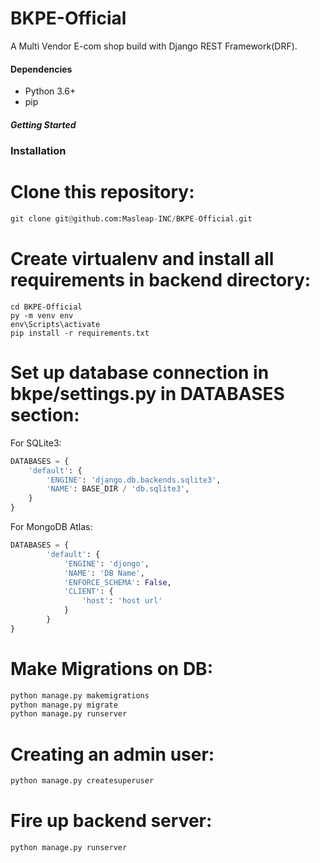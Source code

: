 
# BKPE-Official

A Multi Vendor E-com shop build with Django REST Framework(DRF).

####  Dependencies
- Python 3.6+
- pip

#####  Getting Started

###  Installation
# Clone this repository:
```python
git clone git@github.com:Masleap-INC/BKPE-Official.git
```

# Create virtualenv and install all requirements in backend directory:
```commandline
cd BKPE-Official
py -m venv env
env\Scripts\activate
pip install -r requirements.txt
```

# Set up database connection in bkpe/settings.py in DATABASES section:

For SQLite3:

```python
DATABASES = {
    'default': {
        'ENGINE': 'django.db.backends.sqlite3',
        'NAME': BASE_DIR / 'db.sqlite3',
    }
}
```

For MongoDB Atlas:
```python
DATABASES = {
        'default': {
            'ENGINE': 'djongo',
            'NAME': 'DB Name',
            'ENFORCE_SCHEMA': False,
            'CLIENT': {
                'host': 'host url'
            }
        }
}

```
# Make Migrations on DB:
```python
python manage.py makemigrations
python manage.py migrate
python manage.py runserver
```

# Creating an admin user:
```python
python manage.py createsuperuser
```

# Fire up backend server:
```python
python manage.py runserver
```

